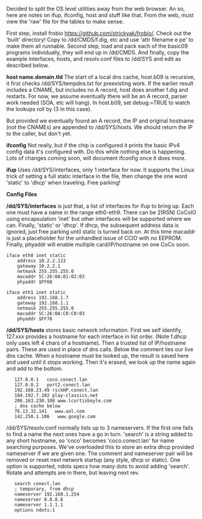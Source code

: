 Decided to split the OS level utilities away from the web browser. An so, here are notes on ifup, ifconfig, host and stuff like that. From the web, must view the 'raw' file for the tables to make sense. 

First step, install frobio https://github.com/strickyak/frobio/.  Check out the 'built' directory! Copy to /dd/CMDS/f.dig, etc and use 'attr filename e pe' to make them all runnable. Second step, load and pack each of the basic09 programs individually, they will end up in /dd/CMDS. And finally, copy the example interfaces, hosts, and resolv.conf files to /dd/SYS and edit as described below. 
 

<b>host name.domain.tld</b>
The start of a local dns cache, host.b09 is recursive, it first checks /dd/SYS/tempdns.txt for preexisting work. If the earlier result includes a CNAME, but includes no A record, host does another f.dig and restarts. For now, we assume eventually there will be an A record, parser work needed (SOA, etc will hang).  In host.b09, set debug:=TRUE to watch the lookups roll by (3 in this case). 

But provided we eventually found an A record, the IP and original hostname (not the CNAMEs) are appended to /dd/SYS/hosts. We should return the IP to the caller, but don't yet.


<b>ifconfig</b>
Not really, but if the chip is configured it prints the basic IPv4 config data it's configured with. Do this while nothing else is happening. Lots of changes coming soon, will document ifconfig once it does more.


<b>ifup</b>
Uses /dd/SYS/interfaces, only 1 interface for now. It supports the Linux trick of setting a full static interface in the file, then change the one word 'static' to 'dhcp' when traveling. Free parking!

<b>Config Files</b>

<b>/dd/SYS/interfaces</b> is just that, a list of interfaces for ifup to bring up. Each one must have a name in the range eth0-eth9. There can be 2(RSN) CoCoIO using encapsulation 'inet' but other interfaces will be supported where we can. Finally, 'static' or 'dhcp'. If dhcp, the subsequent address data is ignored, just free parking until static is turned back on. At this time macaddr is just a placeholder for the unhandled issue of CCIO with no EEPROM. Finally, phyaddr will enable multiple card/IP/hostname on one CoCo soon.

```
iface eth0 inet static
    address 10.2.2.123
    gateway 10.2.2.1
    netmask 255.255.255.0
    macaddr 5C:26:0A:01:02:03
    phyaddr $FF68

iface eth1 inet static
    address 192.168.1.7
    gateway 192.168.1.1
    netmask 255.255.255.0
    macaddr 5C:26:0A:C0:C0:03
    phyaddr $FF78
```
 <b>/dd/SYS/hosts</b> stores basic network information. First we self identify, 127.xxx provides a hostname for each interface in list order. (Note f.dhcp only uses left 4 chars of a hostname).  Then a trusted list of IP/hostname pairs. These are used in place of dns calls. Below the comment lies our live dns cache. When a hostname must be looked up, the result is saved here and used until it stops working. Then it's erased, we look up the name again and add to the bottom.

```
   127.0.0.1   coco.conect.lan
   127.0.0.2   port2.conect.lan
   192.168.23.49 rickHP.conect.lan
   104.192.7.102 play-classics.net
   206.163.230.108 www.lcurtisboyle.com
   ; dns cache below
   76.13.32.141   www.aol.com
   142.250.1.106   www.google.com
```

/dd/SYS/resolv.conf normally lists up to 3 nameservers. If the first one fails to find a name the next ones have a go in turn.  'search' is a string added to any short hostname, so 'coco' becomes 'coco.conect.lan' for name searching purposes. We've overloaded this to store an extra dhcp provided nameserver if we are given one. The comment and nameserver pair will be removed or reset next network startup (any style, dhcp or static). 
One option is supported, ndots specs how many dots to avoid adding 'search'. Rotate and attempts are in there, but leaving next rev. 

```
   search conect.lan
   ; temporary, from dhcp 
   nameserver 192.168.1.254
   nameserver 8.8.8.8
   nameserver 1.1.1.1
   options ndots:1
```